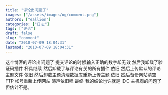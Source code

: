 ```yaml
---
title: "评论出问题了"
images: ["/assets/images/og/comment.png"]
authors: ["eallion"]
categories: ["日志"]
tags: ["评论"]
draft: false
slug: "comment"
date: "2010-07-09 18:04:31"
lastmod: "2010-07-09 18:04:31"
---
```


这个博客的评论出问题了
提交评论的时候输入正确的数字却无效
然后我卸载了验证码插件
杯具继续
然后卸载了与评论有关的所有插件
依旧
然后上传默认的评论主题文件
依旧
然后卸载主题清理数据库重新上传主题
依旧
然后备份网站清空 FTP 帐号重新上传网站
涛声依旧哇
最终
我的结论也许就是 IDC 主机商的问题了
但估计不是。
